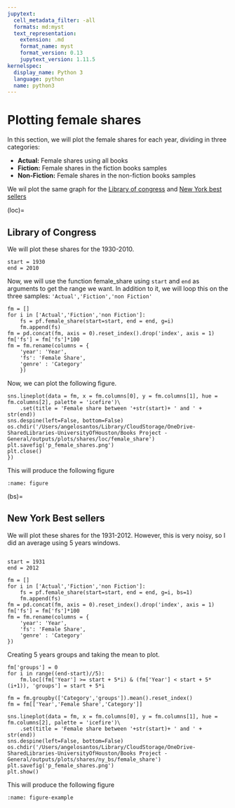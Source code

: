 ```yaml
---
jupytext:
  cell_metadata_filter: -all
  formats: md:myst
  text_representation:
    extension: .md
    format_name: myst
    format_version: 0.13
    jupytext_version: 1.11.5
kernelspec:
  display_name: Python 3
  language: python
  name: python3
---
```


# Plotting  female shares 
In this section, we will plot the female shares for each year, dividing in three categories:

* **Actual:** Female shares using all books
* **Fiction:** Female shares in the fiction books samples
* **Non-Fiction:** Female shares in the non-fiction books samples

We wil plot the same graph for the [Library of congress](loc) and [New York best sellers](bs)

(loc)=
## Library of Congress
We will plot these shares for the 1930-2010.

```{code-block}
start = 1930
end = 2010
```

Now, we will use the function female_share using `start` and `end` as arguments to get the range we want. In addition to it, we will loop this on the three samples: `'Actual','Fiction','non Fiction'`

```{code-block}
fm = []
for i in ['Actual','Fiction','non Fiction']:
    fs = pf.female_share(start=start, end = end, g=i)
    fm.append(fs)
fm = pd.concat(fm, axis = 0).reset_index().drop('index', axis = 1)
fm['fs'] = fm['fs']*100
fm = fm.rename(columns = {
    'year': 'Year',
    'fs': 'Female Share',
    'genre' : 'Category'
    })
```

Now, we can plot the following figure. 

```
sns.lineplot(data = fm, x = fm.columns[0], y = fm.columns[1], hue = fm.columns[2], palette = 'icefire')\
    .set(title = 'Female share between '+str(start)+ ' and ' + str(end))
sns.despine(left=False, bottom=False)
os.chdir('/Users/angelosantos/Library/CloudStorage/OneDrive-SharedLibraries-UniversityOfHouston/Books Project - General/outputs/plots/shares/loc/female_share')
plt.savefig('p_female_shares.png')
plt.close()
})
```
This will produce the following figure
```{figure} ../../../images/female_shares/p_female_shares_loc.png
:name: figure
```
(bs)=
## New York Best sellers
We will plot these shares for the 1931-2012. However, this is very noisy, so I did an average using 5 years windows.

```{code-block}

start = 1931
end = 2012

fm = []
for i in ['Actual','Fiction','non Fiction']:
    fs = pf.female_share(start=start, end = end, g=i, bs=1)
    fm.append(fs)
fm = pd.concat(fm, axis = 0).reset_index().drop('index', axis = 1)
fm['fs'] = fm['fs']*100
fm = fm.rename(columns = {
    'year': 'Year',
    'fs': 'Female Share',
    'genre' : 'Category'
})
```

Creating 5 years groups and taking the mean to plot.

```{code-block}
fm['groups'] = 0
for i in range((end-start)//5):
    fm.loc[(fm['Year'] >= start + 5*i) & (fm['Year'] < start + 5*(i+1)), 'groups'] = start + 5*i

fm = fm.groupby(['Category','groups']).mean().reset_index()
fm = fm[['Year','Female Share','Category']]

sns.lineplot(data = fm, x = fm.columns[0], y = fm.columns[1], hue = fm.columns[2], palette = 'icefire')\
    .set(title = 'Female share between '+str(start)+ ' and ' + str(end))
sns.despine(left=False, bottom=False)
os.chdir('/Users/angelosantos/Library/CloudStorage/OneDrive-SharedLibraries-UniversityOfHouston/Books Project - General/outputs/plots/shares/ny_bs/female_share')
plt.savefig('p_female_shares.png')
plt.show()
```

This will produce the following figure

```{figure} ../../../images/female_shares/p_female_shares_bs.png
:name: figure-example
```
